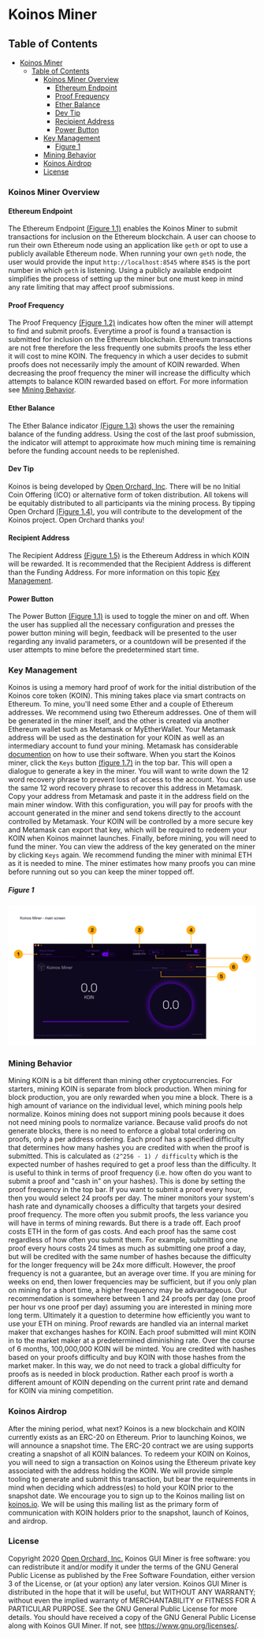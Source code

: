 # Koinos Miner
## Table of Contents
- [Koinos Miner](#koinos-miner)
  - [Table of Contents](#table-of-contents)
    - [Koinos Miner Overview](#koinos-miner-overview)
      - [Ethereum Endpoint](#ethereum-endpoint)
      - [Proof Frequency](#proof-frequency)
      - [Ether Balance](#ether-balance)
      - [Dev Tip](#dev-tip)
      - [Recipient Address](#recipient-address)
      - [Power Button](#power-button)
    - [Key Management](#key-management)
        - [Figure 1](#figure-1)
    - [Mining Behavior](#mining-behavior)
    - [Koinos Airdrop](#koinos-airdrop)
    - [License](#license)

### Koinos Miner Overview

#### Ethereum Endpoint 
The Ethereum Endpoint [(Figure 1.1)](#figure-1) enables the Koinos Miner to submit transactions for inclusion on the Ethereum blockchain. A user can choose to run their own Ethereum node using an application like `geth` or opt to use a publicly available Ethereum node. When running your own `geth` node, the user would provide the input `http://localhost:8545` where `8545` is the port number in which `geth` is listening. Using a publicly available endpoint simplifies the process of setting up the miner but one must keep in mind any rate limiting that may affect proof submissions.

#### Proof Frequency
The Proof Frequency [(Figure 1.2)](#figure-1) indicates how often the miner will attempt to find and submit proofs. Everytime a proof is found a transaction is submitted for inclusion on the Ethereum blockchain. Ethereum transactions are not free therefore the less frequently one submits proofs the less ether it will cost to mine KOIN. The frequency in which a user decides to submit proofs does not necessarily imply the amount of KOIN rewarded. When decreasing the proof frequency the miner will increase the difficulty which attempts to balance KOIN rewarded based on effort. For more information see [Mining Behavior](#mining-behavior).

#### Ether Balance
The Ether Balance indicator [(Figure 1.3)](#figure-1) shows the user the remaining balance of the funding address. Using the cost of the last proof submission, the indicator will attempt to approximate how much mining time is remaining before the funding account needs to be replenished.

#### Dev Tip
Koinos is being developed by [Open Orchard, Inc](https://openorchard.io). There will be no Initial Coin Offering (ICO) or alternative form of token distribution. All tokens will be equitably distributed to all participants via the mining process. By tipping Open Orchard [(Figure 1.4)](#figure-1), you will contribute to the development of the Koinos project. Open Orchard thanks you!

#### Recipient Address
The Recipient Address [(Figure 1.5)](#figure-1) is the Ethereum Address in which KOIN will be rewarded. It is recommended that the Recipient Address is different than the Funding Address. For more information on this topic [Key Management](#key-management).

#### Power Button
The Power Button [(Figure 1.1)](#figure-1) is used to toggle the miner on and off. When the user has supplied all the necessary configuration and presses the power button mining will begin, feedback will be presented to the user regarding any invalid parameters, or a countdown will be presented if the user attempts to mine before the predetermined start time.

### Key Management
Koinos is using a memory hard proof of work for the initial distribution of the Koinos core token (KOIN). This mining takes place via smart contracts on Ethereum. To mine, you'll need some Ether and a couple of Ethereum addresses.
We recommend using two Ethereum addresses. One of them will be generated in the miner itself, and the other is created via another Ethereum wallet such as Metamask or MyEtherWallet.
Your Metamask address will be used as the destination for your KOIN as well as an intermediary account to fund your mining. Metamask has considerable [documention](https://metamask.zendesk.com/hc/en-us/articles/360028141672-How-to-send-deposit-tokens-to-your-MetaMask-Wallet) on how to use their software.
When you start the Koinos miner, click the `Keys` button [(figure 1.7)](#figure-1) in the top bar. This will open a dialogue to generate a key in the miner. You will want to write down the 12 word recovery phrase to prevent loss of access to the account. You can use the same 12 word recovery phrase to recover this address in Metamask.
Copy your address from Metamask and paste it in the address field on the main miner window.
With this configuration, you will pay for proofs with the account generated in the miner and send tokens directly to the account controlled by Metamask. Your KOIN will be controlled by a more secure key and Metamask can export that key, which will be required to redeem your KOIN when Koinos mainnet launches.
Finally, before mining, you will need to fund the miner. You can view the address of the key generated on the miner by clicking `Keys` again. We recommend funding the miner with minimal ETH as it is needed to mine.
The miner estimates how many proofs you can mine before running out so you can keep the miner topped off.

##### Figure 1
![Koinos Miner Diagram](assets/images/koinos-miner-diagram.jpg)

### Mining Behavior
Mining KOIN is a bit different than mining other cryptocurrencies. For starters, mining KOIN is separate from block production.
When mining for block production, you are only rewarded when you mine a block. There is a high amount of variance on the individual level, which mining pools help normalize.
Koinos mining does not support mining pools because it does not need mining pools to normalize variance. Because valid proofs do not generate blocks, there is no need to enforce a global total ordering on proofs, only a per address ordering. Each proof has a specified difficulty that determines how many hashes you are credited with when the proof is submitted. This is calculated as `(2^256 - 1) / difficulty` which is the expected number of hashes required to get a proof less than the difficulty.
It is useful to think in terms of proof frequency (i.e. how often do you want to submit a proof and "cash in" on your hashes). This is done by setting the proof frequency in the top bar. If you want to submit a proof every hour, then you would select 24 proofs per day. The miner monitors your system's hash rate and dynamically chooses a difficulty that targets your desired proof frequency.
The more often you submit proofs, the less variance you will have in terms of mining rewards. But there is a trade off. Each proof costs ETH in the form of gas costs. And each proof has the same cost regardless of how often you submit them. For example, submitting one proof every hours costs 24 times as much as submitting one proof a day, but will be credited with the same number of hashes because the difficulty for the longer frequency will be 24x more difficult. However, the proof frequency is not a guarantee, but an average over time. If you are mining for weeks on end, then lower frequencies may be sufficient, but if you only plan on mining for a short time, a higher frequency may be advantageous. Our recommendation is somewhere between 1 and 24 proofs per day (one proof per hour vs one proof per day) assuming you are interested in mining more long term. Ultimately it a question to determine how efficiently you want to use your ETH on mining.
Proof rewards are handled via an internal market maker that exchanges hashes for KOIN. Each proof submitted will mint KOIN in to the market maker at a predetermined diminishing rate. Over the course of 6 months, 100,000,000 KOIN will be minted. You are credited with hashes based on your proofs difficulty and buy KOIN with those hashes from the market maker. In this way, we do not need to track a global difficulty for proofs as is needed in block production. Rather each proof is worth a different amount of KOIN depending on the current print rate and demand for KOIN via mining competition.

### Koinos Airdrop
After the mining period, what next? Koinos is a new blockchain and KOIN currently exists as an ERC-20 on Ethereum.
Prior to launching Koinos, we will announce a snapshot time. The ERC-20 contract we are using supports creating a snapshot of all KOIN balances. To redeem your KOIN on Koinos, you will need to sign a transaction on Koinos using the Ethereum private key associated with the address holding the KOIN. We will provide simple tooling to generate and submit this transaction, but bear the requirements in mind when deciding which address(es) to hold your KOIN prior to the snapshot date.
We encourage you to sign up to the Koinos mailing list on [koinos.io](https://koinos.io/). We will be using this mailing list as the primary form of communication with KOIN holders prior to the snapshot, launch of Koinos, and airdrop.

### License
Copyright 2020 [Open Orchard, Inc.](https://openorchard.io)
Koinos GUI Miner is free software: you can redistribute it and/or modify
it under the terms of the GNU General Public License as published by
the Free Software Foundation, either version 3 of the License, or
(at your option) any later version.
Koinos GUI Miner is distributed in the hope that it will be useful,
but WITHOUT ANY WARRANTY; without even the implied warranty of
MERCHANTABILITY or FITNESS FOR A PARTICULAR PURPOSE.  See the
GNU General Public License for more details.
You should have received a copy of the GNU General Public License
along with Koinos GUI Miner.  If not, see <https://www.gnu.org/licenses/>.